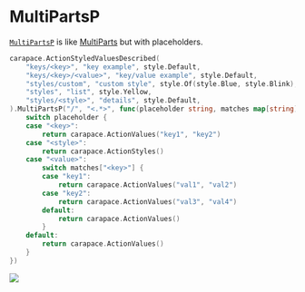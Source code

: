 # MultiPartsP

[`MultiPartsP`] is like [MultiParts] but with placeholders.

```go
carapace.ActionStyledValuesDescribed(
	"keys/<key>", "key example", style.Default,
	"keys/<key>/<value>", "key/value example", style.Default,
	"styles/custom", "custom style", style.Of(style.Blue, style.Blink),
	"styles", "list", style.Yellow,
	"styles/<style>", "details", style.Default,
).MultiPartsP("/", "<.*>", func(placeholder string, matches map[string]string) carapace.Action {
	switch placeholder {
	case "<key>":
		return carapace.ActionValues("key1", "key2")
	case "<style>":
		return carapace.ActionStyles()
	case "<value>":
		switch matches["<key>"] {
		case "key1":
			return carapace.ActionValues("val1", "val2")
		case "key2":
			return carapace.ActionValues("val3", "val4")
		default:
			return carapace.ActionValues()
		}
	default:
		return carapace.ActionValues()
	}
})
```

![](./multiPartsP.cast)

[MultiParts]:./multiParts.md
[`MultiPartsP`]:https://pkg.go.dev/github.com/carapace-sh/carapace#Action.MultiPartsP
